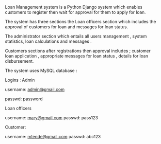 Loan Management system  is a  Python Django  system which enables customers to register then wait for approval for them to apply for loan.

The system has three sections the Loan officers section which includes the approval of customers for loan and messages  for loan status.

The  administrator  section which entails all users management , system statistics, loan calculations  and messages .

Customers sections after registrations then approval includes ; customer loan application , appropriate messages for loan status , details for loan disbursement.

The system uses MySQL database :

Logins :
Admin

username: admin@gmail.com

passwd: password

Loan officers

username: mary@gmail.com
passwd: pass123


Customer:

username: mtende@gmail.com
passwd: abc123

